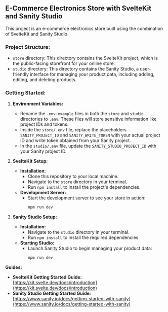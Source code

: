 ## E-Commerce Electronics Store with SvelteKit and Sanity Studio

This project is an e-commerce electronics store built using the combination of SvelteKit and Sanity Studio.

### Project Structure:

- `store` directory: This directory contains the SvelteKit project, which is the public-facing storefront for your online store.
- `studio` directory: This directory contains the Sanity Studio, a user-friendly interface for managing your product data, including adding, editing, and deleting products.

### Getting Started:

1. **Environment Variables:**
   - Rename the `.env.example` files in both the `store` and `studio` directories to `.env`. These files will store sensitive information like project IDs and tokens.
   - Inside the `store/.env` file, replace the placeholders `SANITY_PROJECT_ID` and `SANITY_WRITE_TOKEN` with your actual project ID and write token obtained from your Sanity project.
   - In the `studio/.env` file, update the `SANITY_STUDIO_PROJECT_ID` with your Sanity project ID.

2. **SvelteKit Setup:**
   - **Installation:**
     - Clone this repository to your local machine.
     - Navigate to the `store` directory in your terminal.
     - Run `npm install` to install the project's dependencies.
   - **Development Server:**
     - Start the development server to see your store in action:
       ```bash
       npm run dev
       ```

3. **Sanity Studio Setup:**
   - **Installation:**
     - Navigate to the `studio` directory in your terminal.
     - Run `npm install` to install the required dependencies.
   - **Starting Studio:**
     - Launch Sanity Studio to begin managing your product data:
       ```bash
       npm run dev
       ```

**Guides:**

- **SvelteKit Getting Started Guide:** [https://kit.svelte.dev/docs/introduction](https://kit.svelte.dev/docs/introduction)
- **Sanity Studio Getting Started Guide:** [https://www.sanity.io/docs/getting-started-with-sanity](https://www.sanity.io/docs/getting-started-with-sanity)
